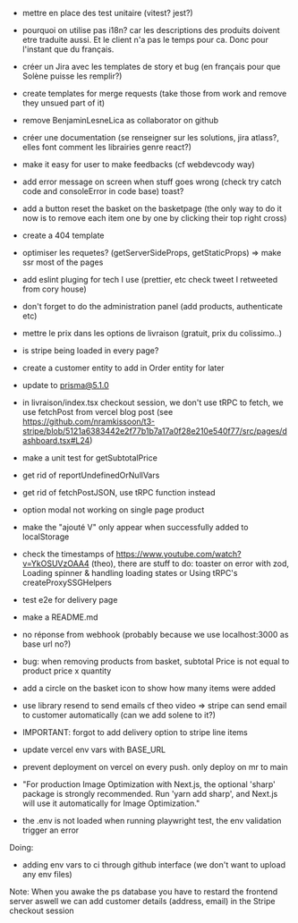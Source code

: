 - mettre en place des test unitaire (vitest? jest?)

- pourquoi on utilise pas i18n?
car les descriptions des produits doivent etre traduite aussi. Et le client n'a pas le temps pour ca. Donc pour l'instant que du français.

- créer un Jira avec les templates de story et bug (en français pour que Solène puisse les remplir?)
- create templates for merge requests (take those from work and remove they unsued part of it)
- remove BenjaminLesneLica as collaborator on github
- créer une documentation (se renseigner sur les solutions, jira atlass?, elles font comment les librairies genre react?)
- make it easy for user to make feedbacks (cf webdevcody way)
- add error message on screen when stuff goes wrong (check try catch code and consoleError in code base) toast?
- add a button reset the basket on the basketpage (the only way to do it now is to remove each item one by one by clicking their top right cross)
- create a 404 template
- optimiser les requetes? (getServerSideProps, getStaticProps)
=> make ssr most of the pages
- add eslint pluging for tech I use (prettier, etc check tweet I retweeted from cory house)
- don't forget to do the administration panel (add products, authenticate etc)
- mettre le prix dans les options de livraison (gratuit, prix du colissimo..)
- is stripe being loaded in every page?
- create a customer entity to add in Order entity for later
- update to prisma@5.1.0
- in livraison/index.tsx checkout session, we don't use tRPC to fetch, we use fetchPost from vercel blog post (see https://github.com/nramkissoon/t3-stripe/blob/5121a6383442e2f77b1b7a17a0f28e210e540f77/src/pages/dashboard.tsx#L24)
- make a unit test for getSubtotalPrice
- get rid of reportUndefinedOrNullVars
- get rid of fetchPostJSON, use tRPC function instead
- option modal not working on single page product
- make the "ajouté V" only appear when successfully added to localStorage
- check the timestamps of https://www.youtube.com/watch?v=YkOSUVzOAA4 (theo), there are stuff to do: toaster on error with zod,  Loading spinner & handling loading states or Using tRPC's createProxySSGHelpers
- test e2e for delivery page
- make a README.md
- no réponse from webhook (probably because we use localhost:3000 as base url no?)
- bug: when removing products from basket, subtotal Price is not equal to product price x quantity
- add a circle on the basket icon to show how many items were added
- use library resend to send emails cf theo video
=> stripe can send email to customer automatically (can we add solene to it?)
- IMPORTANT: forgot  to add delivery option to stripe line items
- update vercel env vars with BASE_URL
- prevent deployment on vercel on every push. only deploy on mr to main
- "For production Image Optimization with Next.js, the optional 'sharp' package is strongly recommended. Run 'yarn add sharp', and Next.js will use it automatically for Image Optimization."
- the .env is not loaded when running playwright test, the env validation trigger an error

Doing:
- adding env vars to ci through github interface (we don't want to upload any env files)

Note:
When you awake the ps database you have to restard the frontend server aswell
we can add customer details (address, email) in the Stripe checkout session


